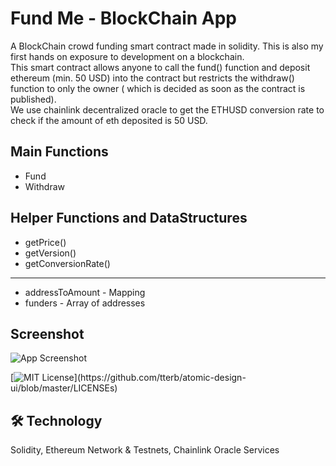 
# Fund Me - BlockChain App

A BlockChain crowd funding smart contract made in solidity. This is also my first hands on exposure to development on a blockchain.\
This smart contract allows anyone to call the fund() function and deposit ethereum (min. 50 USD) into the contract but restricts the withdraw() function to only the owner ( which is decided as soon as the contract is published).\
We use chainlink decentralized oracle to get the ETHUSD conversion rate to check if the amount of eth deposited is 50 USD.



## Main Functions

- Fund
- Withdraw

## Helper Functions and DataStructures
- getPrice()
- getVersion()
- getConversionRate()
---
- addressToAmount - Mapping
- funders - Array of addresses

  
## Screenshot

![App Screenshot](FundMe.png)

  


[![MIT License](https://img.shields.io/apm/l/atomic-design-ui.svg?)](https://github.com/tterb/atomic-design-ui/blob/master/LICENSEs)


  
## 🛠 Technology
Solidity, Ethereum Network & Testnets, Chainlink Oracle Services

  
